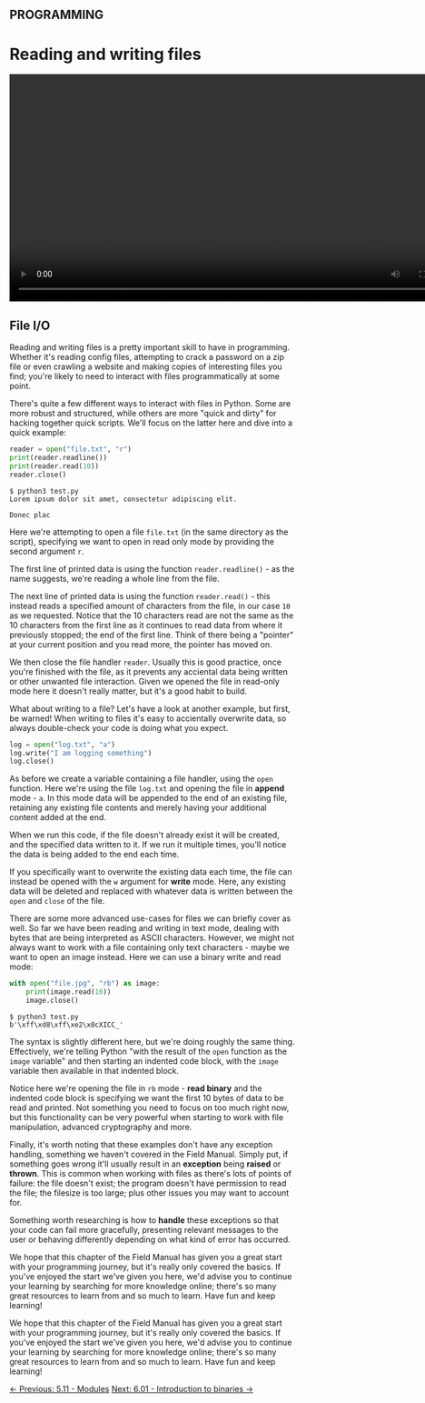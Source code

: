 ## PROGRAMMING

# Reading and writing files

<div align="center">
  <video src="https://github.com/alphyos/CyberStart-2023/assets/108233076/8d2e0caf-2f02-45a3-b94e-bc3919906c20" width="800" />
</div>

## File I/O

Reading and writing files is a pretty important skill to have in
programming. Whether it's reading config files, attempting to crack a
password on a zip file or even crawling a website and making copies of
interesting files you find; you're likely to need to interact with files
 programmatically at some point.

There's quite a few different ways to interact with files in Python.
Some are more robust and structured, while others are more "quick and
dirty" for hacking together quick scripts. We'll focus on the latter
here and dive into a quick example:

```py
reader = open("file.txt", "r")
print(reader.readline())
print(reader.read(10))
reader.close()
```

```console
$ python3 test.py
Lorem ipsum dolor sit amet, consectetur adipiscing elit.

Donec plac
```

Here we're attempting to open a file `file.txt` (in the same directory as the script), specifying we want to open in read only mode by providing the second argument `r`.

The first line of printed data is using the function `reader.readline()` - as the name suggests, we're reading a whole line from the file.

The next line of printed data is using the function `reader.read()` - this instead reads a specified amount of characters from the file, in our case `10`
 as we requested. Notice that the 10 characters read are not the same as
 the 10 characters from the first line as it continues to read data from
 where it previously stopped; the end of the first line. Think of there
being a "pointer" at your current position and you read more, the
pointer has moved on.

We then close the file handler `reader`. Usually this is
good practice, once you're finished with the file, as it prevents any
acciental data being written or other unwanted file interaction. Given
we opened the file in read-only mode here it doesn't really matter, but
it's a good habit to build.

What about writing to a file? Let's have a look at another example,
but first, be warned! When writing to files it's easy to accientally
overwrite data, so always double-check your code is doing what you
expect.

```py
log = open("log.txt", "a")
log.write("I am logging something")
log.close()
```

As before we create a variable containing a file handler, using the `open` function. Here we're using the file `log.txt` and opening the file in **append** mode - `a`.
 In this mode data will be appended to the end of an existing file,
retaining any existing file contents and merely having your additional
content added at the end.

When we run this code, if the file doesn't already exist it will be
created, and the specified data written to it. If we run it multiple
times, you'll notice the data is being added to the end each time.

If you specifically want to overwrite the existing data each time, the file can instead be opened with the `w` argument for **write** mode. Here, any existing data will be deleted and replaced with whatever data is written between the `open` and `close` of the file.

There are some more advanced use-cases for files we can briefly cover
 as well. So far we have been reading and writing in text mode, dealing
with bytes that are being interpreted as ASCII characters. However, we
might not always want to work with a file containing only text
characters - maybe we want to open an image instead. Here we can use a
binary write and read mode:

```py
with open("file.jpg", "rb") as image:
    print(image.read(10))
    image.close()
```

```console
$ python3 test.py
b'\xff\xd8\xff\xe2\x0cXICC_'
```

The syntax is slightly different here, but we're doing roughly the
same thing. Effectively, we're telling Python "with the result of the `open` function as the `image` variable" and then starting an indented code block, with the `image` variable then available in that indented block.

Notice here we're opening the file in `rb` mode - **read binary**
 and the indented code block is specifying we want the first 10 bytes of
 data to be read and printed. Not something you need to focus on too
much right now, but this functionality can be very powerful when
starting to work with file manipulation, advanced cryptography and more.

Finally, it's worth noting that these examples don't have any
exception handling, something we haven't covered in the Field Manual.
Simply put, if something goes wrong it'll usually result in an **exception** being **raised** or **thrown**.
 This is common when working with files as there's lots of points of
failure: the file doesn't exist; the program doesn't have permission to
read the file; the filesize is too large; plus other issues you may want
 to account for.

Something worth researching is how to **handle** these
exceptions so that your code can fail more gracefully, presenting
relevant messages to the user or behaving differently depending on what
kind of error has occurred.

We hope that this chapter of the Field Manual has given you a great
start with your programming journey, but it's really only covered the
basics. If you've enjoyed the start we've given you here, we'd advise
you to continue your learning by searching for more knowledge online;
there's so many great resources to learn from and so much to learn. Have
 fun and keep learning!

We hope that this chapter of the Field Manual has given you a great
start with your programming journey, but it's really only covered the
basics. If you've enjoyed the start we've given you here, we'd advise
you to continue your learning by searching for more knowledge online;
there's so many great resources to learn from and so much to learn. Have
 fun and keep learning!

[← Previous: 5.11 - Modules](https://play.cyberstart.com/field-manual/8fcf541e-d7eb-11eb-af45-0242ac140009)
[Next: 6.01 - Introduction to binaries →](https://play.cyberstart.com/field-manual/8fe3a086-d7eb-11eb-b2fc-0242ac140009)
